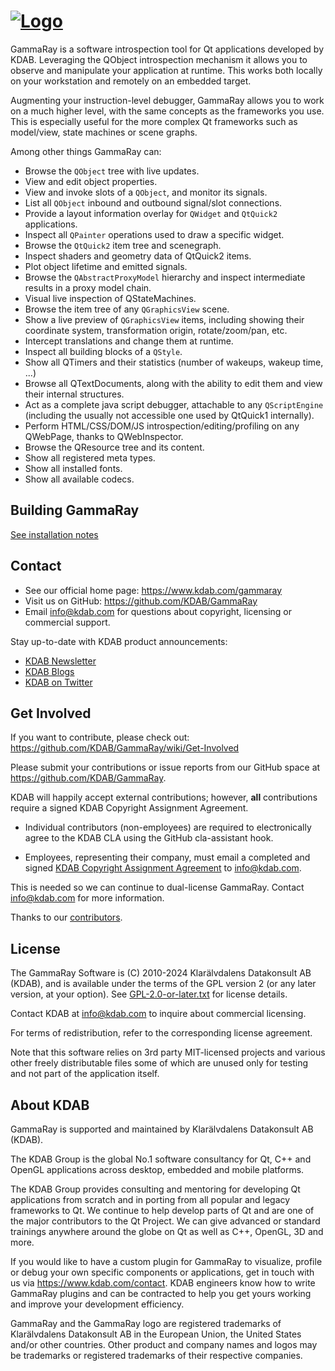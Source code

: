 # <a name="title"></a> [![Logo](ui/resources/gammaray/ui/light/pixmaps/GammaRay-logo-small.png)](https://www.kdab.com/gammaray)

GammaRay is a software introspection tool for Qt applications developed by KDAB.
Leveraging the QObject introspection mechanism it allows you to observe and
manipulate your application at runtime. This works both locally on your
workstation and remotely on an embedded target.

Augmenting your instruction-level debugger, GammaRay allows you to work on a
much higher level, with the same concepts as the frameworks you use. This is
especially useful for the more complex Qt frameworks such as model/view, state
machines or scene graphs.

Among other things GammaRay can:

* Browse the `QObject` tree with live updates.
* View and edit object properties.
* View and invoke slots of a `QObject`, and monitor its signals.
* List all `QObject` inbound and outbound signal/slot connections.
* Provide a layout information overlay for `QWidget` and `QtQuick2` applications.
* Inspect all `QPainter` operations used to draw a specific widget.
* Browse the `QtQuick2` item tree and scenegraph.
* Inspect shaders and geometry data of QtQuick2 items.
* Plot object lifetime and emitted signals.
* Browse the `QAbstractProxyModel` hierarchy and inspect intermediate results in a proxy model chain.
* Visual live inspection of QStateMachines.
* Browse the item tree of any `QGraphicsView` scene.
* Show a live preview of `QGraphicsView` items, including showing their coordinate system,
  transformation origin, rotate/zoom/pan, etc.
* Intercept translations and change them at runtime.
* Inspect all building blocks of a `QStyle`.
* Show all QTimers and their statistics (number of wakeups, wakeup time, ...)
* Browse all QTextDocuments, along with the ability to edit them and view their internal structures.
* Act as a complete java script debugger, attachable to any `QScriptEngine`
  (including the usually not accessible one used by QtQuick1 internally).
* Perform HTML/CSS/DOM/JS introspection/editing/profiling on any QWebPage, thanks to QWebInspector.
* Browse the QResource tree and its content.
* Show all registered meta types.
* Show all installed fonts.
* Show all available codecs.

## Building GammaRay

[See installation notes](INSTALL.md)

## Contact

* See our official home page: <https://www.kdab.com/gammaray>
* Visit us on GitHub: <https://github.com/KDAB/GammaRay>
* Email info@kdab.com for questions about copyright, licensing or commercial support.

Stay up-to-date with KDAB product announcements:

* [KDAB Newsletter](https://news.kdab.com)
* [KDAB Blogs](https://www.kdab.com/category/blogs)
* [KDAB on Twitter](https://twitter.com/KDABQt)

## Get Involved

If you want to contribute, please check out: <https://github.com/KDAB/GammaRay/wiki/Get-Involved>

Please submit your contributions or issue reports from our GitHub space at
<https://github.com/KDAB/GammaRay>.

KDAB will happily accept external contributions; however, **all** contributions
require a signed KDAB Copyright Assignment Agreement.

* Individual contributors (non-employees) are required to electronically agree
  to the KDAB CLA using the GitHub cla-assistant hook.

* Employees, representing their company, must email a completed and signed
  [KDAB Copyright Assignment Agreement](https://github.com/KDAB/GammaRay/blob/master/docs/GammaRay-CopyrightAssignmentForm.pdf)
  to info@kdab.com.

This is needed so we can continue to dual-license GammaRay.
Contact info@kdab.com for more information.

Thanks to our [contributors](CONTRIBUTORS.txt).

## License

The GammaRay Software is (C) 2010-2024 Klarälvdalens Datakonsult AB (KDAB),
and is available under the terms of the GPL version 2 (or any later version,
at your option).  See [GPL-2.0-or-later.txt](LICENSES/GPL-2.0-or-later.txt)
for license details.

Contact KDAB at <info@kdab.com> to inquire about commercial licensing.

For terms of redistribution, refer to the corresponding license agreement.

Note that this software relies on 3rd party MIT-licensed projects
and various other freely distributable files some of which are
unused only for testing and not part of the application itself.

## About KDAB

GammaRay is supported and maintained by Klarälvdalens Datakonsult AB (KDAB).

The KDAB Group is the global No.1 software consultancy for Qt, C++ and
OpenGL applications across desktop, embedded and mobile platforms.

The KDAB Group provides consulting and mentoring for developing Qt applications
from scratch and in porting from all popular and legacy frameworks to Qt.
We continue to help develop parts of Qt and are one of the major contributors
to the Qt Project. We can give advanced or standard trainings anywhere
around the globe on Qt as well as C++, OpenGL, 3D and more.

If you would like to have a custom plugin for GammaRay to visualize, profile
or debug your own specific components or applications, get in touch with us
via <https://www.kdab.com/contact>.  KDAB engineers know how to write GammaRay
plugins and can be contracted to help you get yours working and improve your
development efficiency.

GammaRay and the GammaRay logo are registered trademarks of Klarälvdalens Datakonsult AB
in the European Union, the United States and/or other countries.  Other product and
company names and logos may be trademarks or registered trademarks of their respective companies.
